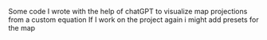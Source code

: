 Some code I wrote with the help of chatGPT to visualize map projections from a custom equation
If I work on the project again i might add presets for the map
